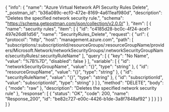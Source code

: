 {
  "info": {
    "name": "Azure Virtual Network API Security Rules Delete",
    "_postman_id": "b36a089c-ecf0-472e-8169-4a611eaf980d",
    "description": "Deletes the specified network security rule.",
    "schema": "https://schema.getpostman.com/json/collection/v2.0.0/"
  },
  "item": [
    {
      "name": "security rules",
      "item": [
        {
          "id": "c4185d28-bc0c-4f24-ace1-497e26d81d56",
          "name": "SecurityRules_Delete",
          "request": {
            "url": {
              "protocol": "http",
              "host": "management.azure.com",
              "path": [
                "subscriptions/:subscriptionId/resourceGroups/:resourceGroupName/providers/Microsoft.Network/networkSecurityGroups/:networkSecurityGroupName/securityRules/:securityRuleName"
              ],
              "query": [
                {
                  "key": "No Name",
                  "value": "%7B%7D",
                  "disabled": false
                }
              ],
              "variable": [
                {
                  "id": "networkSecurityGroupName",
                  "value": "{}",
                  "type": "string"
                },
                {
                  "id": "resourceGroupName",
                  "value": "{}",
                  "type": "string"
                },
                {
                  "id": "securityRuleName",
                  "value": "{}",
                  "type": "string"
                },
                {
                  "id": "subscriptionId",
                  "value": "subscriptionId",
                  "type": "string"
                }
              ]
            },
            "method": "DELETE",
            "body": {
              "mode": "raw"
            },
            "description": "Deletes the specified network security rule"
          },
          "response": [
            {
              "status": "OK",
              "code": 200,
              "name": "Response_200",
              "id": "be82c727-e00c-4426-b1de-3a8f7848af92"
            }
          ]
        }
      ]
    }
  ]
}